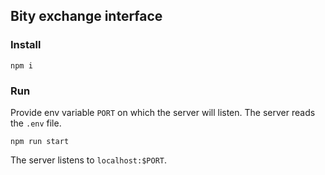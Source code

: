 ## Bity exchange interface

### Install

```shell
npm i
```

### Run

Provide env variable `PORT` on which the server will listen.
The server reads the `.env` file.

```shell
npm run start
```

The server listens to `localhost:$PORT`.
